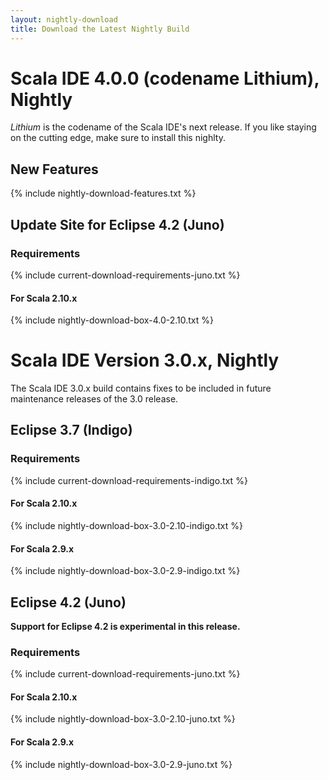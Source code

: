```yaml
---
layout: nightly-download
title: Download the Latest Nightly Build
---
```


# Scala IDE 4.0.0 (codename Lithium), Nightly
*Lithium* is the codename of the Scala IDE's next release. If you like staying on the cutting edge, make sure to install this nighlty.

## New Features
{% include nightly-download-features.txt %}

## Update Site for Eclipse 4.2 (Juno)

### Requirements
{% include current-download-requirements-juno.txt %}

#### For Scala 2.10.x
{% include nightly-download-box-4.0-2.10.txt %}


# Scala IDE Version 3.0.x, Nightly
The Scala IDE 3.0.x build contains fixes to be included in future maintenance releases of the 3.0 release.

## Eclipse 3.7 (Indigo)

### Requirements
{% include current-download-requirements-indigo.txt %}

#### For Scala 2.10.x
{% include nightly-download-box-3.0-2.10-indigo.txt %}

#### For Scala 2.9.x
{% include nightly-download-box-3.0-2.9-indigo.txt %}

## Eclipse 4.2 (Juno)

**Support for Eclipse 4.2 is experimental in this release.**

### Requirements
{% include current-download-requirements-juno.txt %}

#### For Scala 2.10.x
{% include nightly-download-box-3.0-2.10-juno.txt %}

#### For Scala 2.9.x
{% include nightly-download-box-3.0-2.9-juno.txt %}